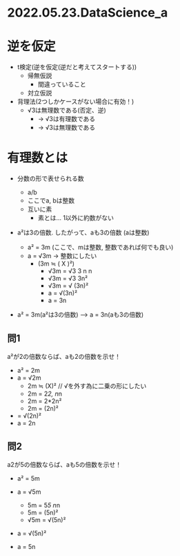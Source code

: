 # 2022.05.23.DataScience_a
# 逆を仮定
- t検定(逆を仮定(逆だと考えてスタートする))
  - 帰無仮説
    - 間違っていること
  - 対立仮説
- 背理法(2つしかケースがない場合に有効！)
  - √3は無理数である(否定、逆)
    - -> √3は有理数である
    - -> √3は無理数である

# 有理数とは
- 分数の形で表せられる数
  - a/b
  - ここでa, bは整数
  - 互いに素
    - 素とは... 1以外に約数がない

- a²は3の倍数. したがって、aも3の倍数 (aは整数)
  - a² = 3m (ここで、mは整数, 整数であれば何でも良い)
  - a = √3m -> 整数にしたい
    - (3m ≒ ( X )²)
      - √3m = √3 3 n n
      - √3m = √3 3n²
      - √3m = √ (3n)²
      - a = √(3n)²
      - a = 3n

- a² = 3m(a²は3の倍数) --> a = 3n(aも3の倍数)

## 問1
a²が2の倍数ならば、aも2の倍数を示せ！

- a² = 2m
- a = √2m
  - 2m ≒ (X)² // √を外す為に二乗の形にしたい
  - 2m = 2*2, n*n
  - 2m = 2*2n²
  - 2m = (2n)²
- = √(2n)²
- a = 2n

## 問2
a2が5の倍数ならば、aも5の倍数を示せ！

- a² = 5m
- a = √5m
  - 5m = 5*5 n*n
  - 5m = (5n)²
  - √5m = √(5n)²

- a = √(5n)²
- a = 5n

